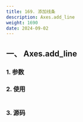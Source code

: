 ```yaml
---
title: 169. 添加线条
description: Axes.add_line
weight: 1690
date: 2024-09-02
---
```

<style>
th, td {
  border: 1px solid rgb(190, 190, 190);
}
</style>


## 一、 Axes.add_line


### 1. 参数




### 2. 使用



```python


```


### 3. 源码
```python

```




